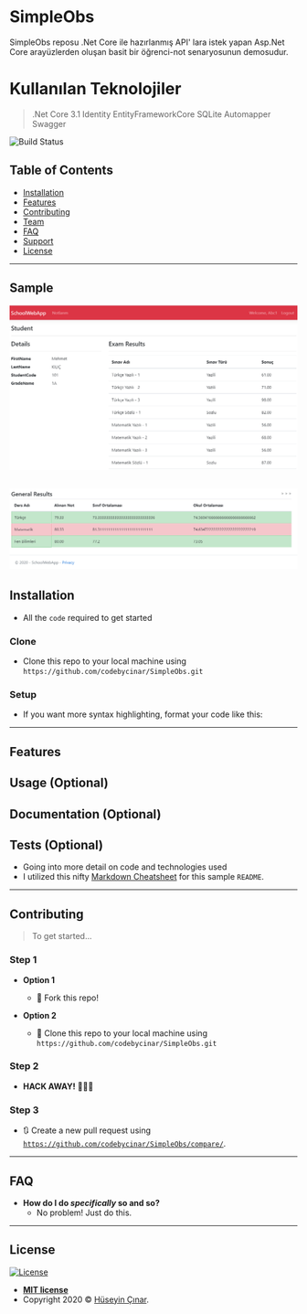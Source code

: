 # SimpleObs
SimpleObs reposu .Net Core ile hazırlanmış API' lara istek yapan Asp.Net Core arayüzlerden oluşan basit bir öğrenci-not senaryosunun demosudur.

# Kullanılan Teknolojiler

> .Net Core 3.1
> Identity
> EntityFrameworkCore
> SQLite
> Automapper
> Swagger

![Build Status](http://img.shields.io/travis/badges/badgerbadgerbadger.svg?style=flat-square)

## Table of Contents

- [Installation](#installation)
- [Features](#features)
- [Contributing](#contributing)
- [Team](#team)
- [FAQ](#faq)
- [Support](#support)
- [License](#license)


---

## Sample
![alt text](https://github.com/codebycinar/SimpleObs/blob/master/img/Notes1.PNG)

![alt text](https://github.com/codebycinar/SimpleObs/blob/master/img/Notes2.PNG)
---

## Installation

- All the `code` required to get started

### Clone

- Clone this repo to your local machine using `https://github.com/codebycinar/SimpleObs.git`

### Setup

- If you want more syntax highlighting, format your code like this:

---

## Features
## Usage (Optional)
## Documentation (Optional)
## Tests (Optional)

- Going into more detail on code and technologies used
- I utilized this nifty <a href="https://github.com/adam-p/markdown-here/wiki/Markdown-Cheatsheet" target="_blank">Markdown Cheatsheet</a> for this sample `README`.

---

## Contributing

> To get started...

### Step 1

- **Option 1**
    - 🍴 Fork this repo!

- **Option 2**
    - 👯 Clone this repo to your local machine using `https://github.com/codebycinar/SimpleObs.git`

### Step 2

- **HACK AWAY!** 🔨🔨🔨

### Step 3

- 🔃 Create a new pull request using <a href="https://github.com/codebycinar/SimpleObs/compare/" target="_blank">`https://github.com/codebycinar/SimpleObs/compare/`</a>.

---

## FAQ

- **How do I do *specifically* so and so?**
    - No problem! Just do this.

---



## License

[![License](http://img.shields.io/:license-mit-blue.svg?style=flat-square)](http://badges.mit-license.org)

- **[MIT license](http://opensource.org/licenses/mit-license.php)**
- Copyright 2020 © <a href="https://github.com/codebycinar/" target="_blank">Hüseyin Çınar</a>.
